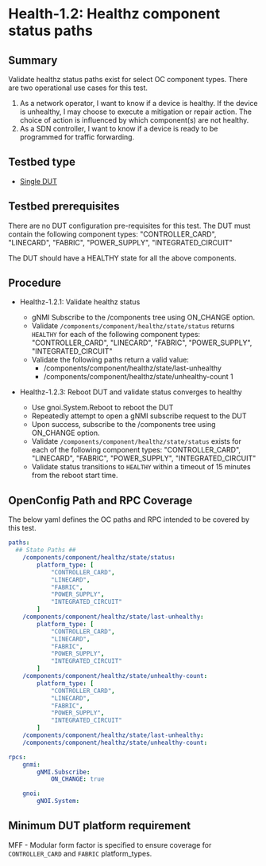 # Health-1.2: Healthz component status paths

## Summary

Validate healthz status paths exist for select OC component types.  There
are two operational use cases for this test.

1. As a network operator, I want to know if a device is healthy.  If the
   device is unhealthy, I may choose to execute a mitigation or repair action.
   The choice of action is influenced by which component(s) are not healthy.
2. As a SDN controller, I want to know if a device is ready to be programmed
   for traffic forwarding.

## Testbed type

* [Single DUT](https://github.com/openconfig/featureprofiles/blob/main/topologies/dut.testbed)

## Testbed prerequisites

There are no DUT configuration pre-requisites for this test.  The DUT must
contain the following component types:
        "CONTROLLER_CARD",
        "LINECARD",
        "FABRIC",
        "POWER_SUPPLY",
        "INTEGRATED_CIRCUIT"

The DUT should have a HEALTHY state for all the above components.

## Procedure

* Healthz-1.2.1: Validate healthz status
  * gNMI Subscribe to the /components tree using ON_CHANGE option.
  * Validate `/components/component/healthz/state/status` returns `HEALTHY`
    for each of the following component types:
        "CONTROLLER_CARD",
        "LINECARD",
        "FABRIC",
        "POWER_SUPPLY",
        "INTEGRATED_CIRCUIT"
  * Validate the following paths return a valid value:
    * /components/component/healthz/state/last-unhealthy
    * /components/component/healthz/state/unhealthy-count
1

* Healthz-1.2.3: Reboot DUT and validate status converges to healthy
  * Use gnoi.System.Reboot to reboot the DUT
  * Repeatedly attempt to open a gNMI subscribe request to the DUT
  * Upon success, subscribe to the /components tree using ON_CHANGE option.
  * Validate `/components/component/healthz/state/status` exists for each of
    the following component types:
        "CONTROLLER_CARD",
        "LINECARD",
        "FABRIC",
        "POWER_SUPPLY",
        "INTEGRATED_CIRCUIT"
  * Validate status transitions to `HEALTHY` within a timeout of 15 minutes
    from the reboot start time.

## OpenConfig Path and RPC Coverage

The below yaml defines the OC paths and RPC intended to be covered by this test.

```yaml
paths:
  ## State Paths ##
    /components/component/healthz/state/status:
        platform_type: [
            "CONTROLLER_CARD",
            "LINECARD",
            "FABRIC",
            "POWER_SUPPLY",
            "INTEGRATED_CIRCUIT"
        ]
    /components/component/healthz/state/last-unhealthy:
        platform_type: [
            "CONTROLLER_CARD",
            "LINECARD",
            "FABRIC",
            "POWER_SUPPLY",
            "INTEGRATED_CIRCUIT"
        ]
    /components/component/healthz/state/unhealthy-count:
        platform_type: [
            "CONTROLLER_CARD",
            "LINECARD",
            "FABRIC",
            "POWER_SUPPLY",
            "INTEGRATED_CIRCUIT"
        ]
    /components/component/healthz/state/last-unhealthy:
    /components/component/healthz/state/unhealthy-count:

rpcs:
    gnmi:
        gNMI.Subscribe:
            ON_CHANGE: true

    gnoi:
        gNOI.System:

```

## Minimum DUT platform requirement

MFF - Modular form factor is specified to ensure coverage for `CONTROLLER_CARD` and `FABRIC` platform_types.

